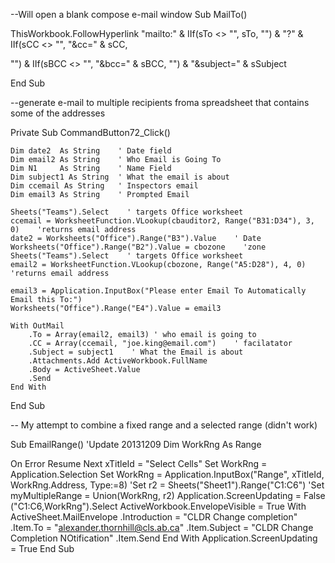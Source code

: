 --Will open a blank compose e-mail window
Sub MailTo()

 ThisWorkbook.FollowHyperlink "mailto:" & IIf(sTo <> "", sTo, "") & "?" & IIf(sCC <> "", "&cc=" & sCC, 

"") & IIf(sBCC <> "", "&bcc=" & sBCC, "") & "&subject=" & sSubject

End Sub

--generate e-mail to multiple recipients froma spreadsheet that contains some of the addresses

Private Sub CommandButton72_Click()

    Dim date2  As String    ' Date field
    Dim email2 As String    ' Who Email is Going To
    Dim N1     As String    ' Name Field
    Dim subject1 As String  ' What the email is about
    Dim ccemail As String   ' Inspectors email
    Dim email3 As String    ' Prompted Email
    
    Sheets("Teams").Select    ' targets Office worksheet
    ccemail = WorksheetFunction.VLookup(cbauditor2, Range("B31:D34"), 3, 0)    'returns email address
    date2 = Worksheets("Office").Range("B3").Value    ' Date
    Worksheets("Office").Range("B2").Value = cbozone    'zone
    Sheets("Teams").Select    ' targets Office worksheet
    email2 = WorksheetFunction.VLookup(cbozone, Range("A5:D28"), 4, 0)    'returns email address
    
    email3 = Application.InputBox("Please enter Email To Automatically Email this To:")
    Worksheets("Office").Range("E4").Value = email3
        
    With OutMail
        .To = Array(email2, email3) ' who email is going to
        .CC = Array(ccemail, "joe.king@email.com")    ' facilatator
        .Subject = subject1    ' What the Email is about
        .Attachments.Add ActiveWorkbook.FullName
        .Body = ActiveSheet.Value
        .Send
    End With
    
End Sub

-- My attempt to combine a fixed range and a selected range (didn't work)

Sub EmailRange()
'Update 20131209
Dim WorkRng As Range

On Error Resume Next
xTitleId = "Select Cells"
Set WorkRng = Application.Selection
Set WorkRng = Application.InputBox("Range", xTitleId, WorkRng.Address, Type:=8)
'Set r2 = Sheets("Sheet1").Range("C1:C6")
'Set myMultipleRange = Union(WorkRng, r2)
Application.ScreenUpdating = False
("C1:C6,WorkRng").Select
ActiveWorkbook.EnvelopeVisible = True
With ActiveSheet.MailEnvelope
    .Introduction = "CLDR Change completion"
    .Item.To = "alexander.thornhill@cls.ab.ca"
    .Item.Subject = "CLDR Change Completion NOtification"
    .Item.Send
End With
Application.ScreenUpdating = True
End Sub
